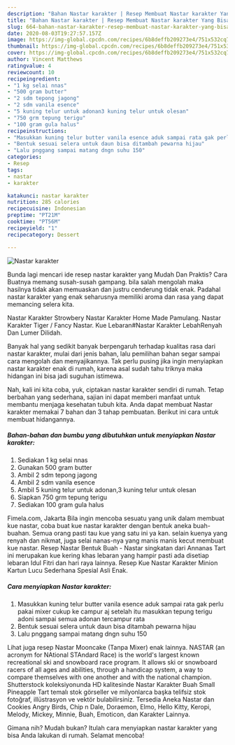 ```yaml
---
description: "Bahan Nastar karakter | Resep Membuat Nastar karakter Yang Bisa Manjain Lidah"
title: "Bahan Nastar karakter | Resep Membuat Nastar karakter Yang Bisa Manjain Lidah"
slug: 664-bahan-nastar-karakter-resep-membuat-nastar-karakter-yang-bisa-manjain-lidah
date: 2020-08-03T19:27:57.157Z
image: https://img-global.cpcdn.com/recipes/6b8deffb209273e4/751x532cq70/nastar-karakter-foto-resep-utama.jpg
thumbnail: https://img-global.cpcdn.com/recipes/6b8deffb209273e4/751x532cq70/nastar-karakter-foto-resep-utama.jpg
cover: https://img-global.cpcdn.com/recipes/6b8deffb209273e4/751x532cq70/nastar-karakter-foto-resep-utama.jpg
author: Vincent Matthews
ratingvalue: 4
reviewcount: 10
recipeingredient:
- "1 kg selai nnas"
- "500 gram butter"
- "2 sdm tepong jagong"
- "2 sdm vanila esence"
- "5 kuning telur untuk adonan3 kuning telur untuk olesan"
- "750 grm tepung terigu"
- "100 gram gula halus"
recipeinstructions:
- "Masukkan kuning telur butter vanila esence aduk sampai rata gak perlu pakai mixer cukup ke campur aj setelah itu masukkan tepung terigu adoni sampai semua adonan tercampur rata"
- "Bentuk sesuai selera untuk daun bisa ditambah pewarna hijau"
- "Lalu pnggang sampai matang dngn suhu 150"
categories:
- Resep
tags:
- nastar
- karakter

katakunci: nastar karakter 
nutrition: 285 calories
recipecuisine: Indonesian
preptime: "PT21M"
cooktime: "PT56M"
recipeyield: "1"
recipecategory: Dessert

---
```



![Nastar karakter](https://img-global.cpcdn.com/recipes/6b8deffb209273e4/751x532cq70/nastar-karakter-foto-resep-utama.jpg)

Bunda lagi mencari ide resep nastar karakter yang Mudah Dan Praktis? Cara Buatnya memang susah-susah gampang. bila salah mengolah maka hasilnya tidak akan memuaskan dan justru cenderung tidak enak. Padahal nastar karakter yang enak seharusnya memiliki aroma dan rasa yang dapat memancing selera kita.

Nastar Karakter Strowbery Nastar Karakter Home Made Pamulang. Nastar Karakter Tiger / Fancy Nastar. Kue Lebaran#Nastar Karakter LebahRenyah Dan Lumer Dilidah.

Banyak hal yang sedikit banyak berpengaruh terhadap kualitas rasa dari nastar karakter, mulai dari jenis bahan, lalu pemilihan bahan segar sampai cara mengolah dan menyajikannya. Tak perlu pusing jika ingin menyiapkan nastar karakter enak di rumah, karena asal sudah tahu triknya maka hidangan ini bisa jadi suguhan istimewa.


Nah, kali ini kita coba, yuk, ciptakan nastar karakter sendiri di rumah. Tetap berbahan yang sederhana, sajian ini dapat memberi manfaat untuk membantu menjaga kesehatan tubuh kita. Anda dapat membuat Nastar karakter memakai 7 bahan dan 3 tahap pembuatan. Berikut ini cara untuk membuat hidangannya.

<!--inarticleads1-->

##### Bahan-bahan dan bumbu yang dibutuhkan untuk menyiapkan Nastar karakter:

1. Sediakan 1 kg selai nnas
1. Gunakan 500 gram butter
1. Ambil 2 sdm tepong jagong
1. Ambil 2 sdm vanila esence
1. Ambil 5 kuning telur untuk adonan,3 kuning telur untuk olesan
1. Siapkan 750 grm tepung terigu
1. Sediakan 100 gram gula halus


Fimela.com, Jakarta Bila ingin mencoba sesuatu yang unik dalam membuat kue nastar, coba buat kue nastar karakter dengan bentuk aneka buah-buahan. Semua orang pasti tau kue yang satu ini ya kan. selain kuenya yang renyah dan nikmat, juga selai nanas-nya yang manis manis kecut membuat kue nastar. Resep Nastar Bentuk Buah - Nastar singkatan dari Annanas Tart ini merupakan kue kering khas lebaran yang hampir pasti ada disetiap lebaran Idul Fitri dan hari raya lainnya. Resep Kue Nastar Karakter Minion Kartun Lucu Sederhana Spesial Asli Enak. 

<!--inarticleads2-->

##### Cara menyiapkan Nastar karakter:

1. Masukkan kuning telur butter vanila esence aduk sampai rata gak perlu pakai mixer cukup ke campur aj setelah itu masukkan tepung terigu adoni sampai semua adonan tercampur rata
1. Bentuk sesuai selera untuk daun bisa ditambah pewarna hijau
1. Lalu pnggang sampai matang dngn suhu 150


Lihat juga resep Nastar Mooncake (Tanpa Mixer) enak lainnya. NASTAR (an acronym for NAtional STAndard Race) is the world&#39;s largest known recreational ski and snowboard race program. It allows ski or snowboard racers of all ages and abilities, through a handicap system, a way to compare themselves with one another and with the national champion. Shutterstock koleksiyonunda HD kalitesinde Nastar Karakter Buah Small Pineapple Tart temalı stok görseller ve milyonlarca başka telifsiz stok fotoğraf, illüstrasyon ve vektör bulabilirsiniz. Tersedia Aneka Nastar dan Cookies Angry Birds, Chip n Dale, Doraemon, Elmo, Hello Kitty, Keropi, Melody, Mickey, Minnie, Buah, Emoticon, dan Karakter Lainnya. 

Gimana nih? Mudah bukan? Itulah cara menyiapkan nastar karakter yang bisa Anda lakukan di rumah. Selamat mencoba!
